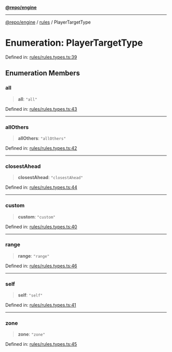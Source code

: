 [**@repo/engine**](../../README.md)

***

[@repo/engine](../../modules.md) / [rules](../README.md) / PlayerTargetType

# Enumeration: PlayerTargetType

Defined in: [rules/rules.types.ts:39](https://github.com/alexqguo/drinking-board-game-v3/blob/c54738830b911cea80ee4f6fef46ab8be3a3f8a1/packages/engine/src/rules/rules.types.ts#L39)

## Enumeration Members

### all

> **all**: `"all"`

Defined in: [rules/rules.types.ts:43](https://github.com/alexqguo/drinking-board-game-v3/blob/c54738830b911cea80ee4f6fef46ab8be3a3f8a1/packages/engine/src/rules/rules.types.ts#L43)

***

### allOthers

> **allOthers**: `"allOthers"`

Defined in: [rules/rules.types.ts:42](https://github.com/alexqguo/drinking-board-game-v3/blob/c54738830b911cea80ee4f6fef46ab8be3a3f8a1/packages/engine/src/rules/rules.types.ts#L42)

***

### closestAhead

> **closestAhead**: `"closestAhead"`

Defined in: [rules/rules.types.ts:44](https://github.com/alexqguo/drinking-board-game-v3/blob/c54738830b911cea80ee4f6fef46ab8be3a3f8a1/packages/engine/src/rules/rules.types.ts#L44)

***

### custom

> **custom**: `"custom"`

Defined in: [rules/rules.types.ts:40](https://github.com/alexqguo/drinking-board-game-v3/blob/c54738830b911cea80ee4f6fef46ab8be3a3f8a1/packages/engine/src/rules/rules.types.ts#L40)

***

### range

> **range**: `"range"`

Defined in: [rules/rules.types.ts:46](https://github.com/alexqguo/drinking-board-game-v3/blob/c54738830b911cea80ee4f6fef46ab8be3a3f8a1/packages/engine/src/rules/rules.types.ts#L46)

***

### self

> **self**: `"self"`

Defined in: [rules/rules.types.ts:41](https://github.com/alexqguo/drinking-board-game-v3/blob/c54738830b911cea80ee4f6fef46ab8be3a3f8a1/packages/engine/src/rules/rules.types.ts#L41)

***

### zone

> **zone**: `"zone"`

Defined in: [rules/rules.types.ts:45](https://github.com/alexqguo/drinking-board-game-v3/blob/c54738830b911cea80ee4f6fef46ab8be3a3f8a1/packages/engine/src/rules/rules.types.ts#L45)
